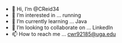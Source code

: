 - 👋 Hi, I’m @CReid34
- 👀 I’m interested in ... running
- 🌱 I’m currently learning ... Java
- 💞️ I’m looking to collaborate on ... LinkedIn
- 📫 How to reach me ... cwr92185@uga.edu

<!---
CReid34/CReid34 is a ✨ special ✨ repository because its `README.md` (this file) appears on your GitHub profile.
You can click the Preview link to take a look at your changes.
--->

